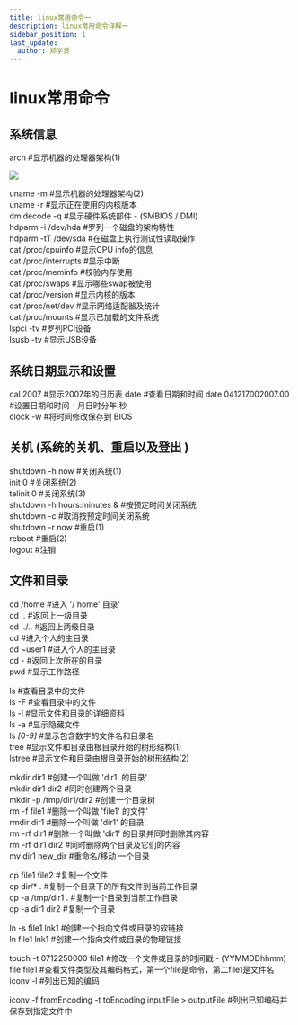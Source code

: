 ```yaml
---
title: linux常用命令一
description: linux常用命令详解一
sidebar_position: 1
last_update:
  author: 郑学贤
---
```


# linux常用命令

## 系统信息

arch      #显示机器的处理器架构(1)  

![](@site/static/img/test_img/2022-09-04-17-31-33.png)

uname -m  #显示机器的处理器架构(2)  
uname -r  #显示正在使用的内核版本  
dmidecode -q          #显示硬件系统部件 - (SMBIOS / DMI)  
hdparm -i /dev/hda    #罗列一个磁盘的架构特性  
hdparm -tT /dev/sda   #在磁盘上执行测试性读取操作  
cat /proc/cpuinfo     #显示CPU info的信息  
cat /proc/interrupts  #显示中断  
cat /proc/meminfo     #校验内存使用  
cat /proc/swaps       #显示哪些swap被使用  
cat /proc/version     #显示内核的版本  
cat /proc/net/dev     #显示网络适配器及统计  
cat /proc/mounts      #显示已加载的文件系统  
lspci -tv   #罗列PCI设备   
lsusb -tv   #显示USB设备  

## 系统日期显示和设置

cal 2007              #显示2007年的日历表 
date                  #查看日期和时间 
date 041217002007.00   #设置日期和时间 - 月日时分年.秒  
clock -w              #将时间修改保存到 BIOS

## 关机 (系统的关机、重启以及登出 )

shutdown -h now    #关闭系统(1)  
init 0            #关闭系统(2)  
telinit 0         #关闭系统(3)  
shutdown -h hours:minutes &   #按预定时间关闭系统  
shutdown -c       #取消按预定时间关闭系统  
shutdown -r now   #重启(1)  
reboot   #重启(2)  
logout   #注销  

## 文件和目录

cd /home    #进入 '/ home' 目录'  
cd ..       #返回上一级目录  
cd ../..    #返回上两级目录  
cd          #进入个人的主目录  
cd ~user1   #进入个人的主目录   
cd -       #返回上次所在的目录  
pwd        #显示工作路径  

ls      #查看目录中的文件  
ls -F   #查看目录中的文件  
ls -l   #显示文件和目录的详细资料  
ls -a   #显示隐藏文件  
ls *[0-9]*   #显示包含数字的文件名和目录名  
tree         #显示文件和目录由根目录开始的树形结构(1)  
lstree       #显示文件和目录由根目录开始的树形结构(2)  

mkdir dir1         #创建一个叫做 'dir1' 的目录'  
mkdir dir1 dir2    #同时创建两个目录  
mkdir -p /tmp/dir1/dir2   #创建一个目录树  
rm -f file1    #删除一个叫做 'file1' 的文件'  
rmdir dir1     #删除一个叫做 'dir1' 的目录'  
rm -rf dir1    #删除一个叫做 'dir1' 的目录并同时删除其内容  
rm -rf dir1 dir2    #同时删除两个目录及它们的内容  
mv dir1 new_dir     #重命名/移动 一个目录  

cp file1 file2     #复制一个文件  
cp dir/* .         #复制一个目录下的所有文件到当前工作目录  
cp -a /tmp/dir1 .   #复制一个目录到当前工作目录  
cp -a dir1 dir2     #复制一个目录  

ln -s file1 lnk1  #创建一个指向文件或目录的软链接  
ln file1 lnk1     #创建一个指向文件或目录的物理链接  

touch -t 0712250000 file1   #修改一个文件或目录的时间戳 - (YYMMDDhhmm)  
file file1  #查看文件类型及其编码格式，第一个file是命令，第二file1是文件名   
iconv -l   #列出已知的编码  

iconv -f fromEncoding -t toEncoding inputFile > outputFile   #列出已知编码并保存到指定文件中  